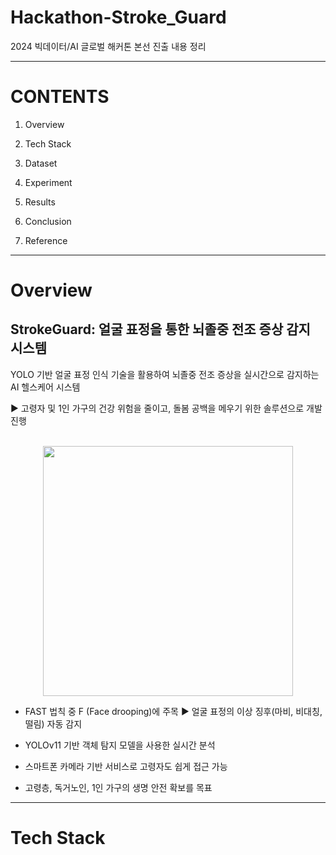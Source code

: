 # Hackathon-Stroke_Guard

2024 빅데이터/AI 글로벌 해커톤 본선 진출 내용 정리

----------
# CONTENTS
1. Overview

2. Tech Stack

3. Dataset

4. Experiment

5. Results

6. Conclusion

7. Reference

-------
# Overview
<h2>StrokeGuard: 얼굴 표정을 통한 뇌졸중 전조 증상 감지 시스템</h2>
YOLO 기반 얼굴 표정 인식 기술을 활용하여 뇌졸중 전조 증상을 실시간으로 감지하는 AI 헬스케어 시스템

:arrow_forward: 고령자 및 1인 가구의 건강 위험을 줄이고, 돌봄 공백을 메우기 위한 솔루션으로 개발 진행<br>
<br>
<p align=center><img src="https://github.com/user-attachments/assets/84812323-e068-4c65-86f6-f8d2f95dd5bb" width="400" height="400"/></p>

- FAST 법칙 중 F (Face drooping)에 주목 :arrow_forward: 얼굴 표정의 이상 징후(마비, 비대칭, 떨림) 자동 감지

- YOLOv11 기반 객체 탐지 모델을 사용한 실시간 분석

- 스마트폰 카메라 기반 서비스로 고령자도 쉽게 접근 가능

- 고령층, 독거노인, 1인 가구의 생명 안전 확보를 목표

------
# Tech Stack
